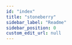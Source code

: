 ```yaml
---
id: "index"
title: "stoneberry"
sidebar_label: "Readme"
sidebar_position: 0
custom_edit_url: null
---
```


